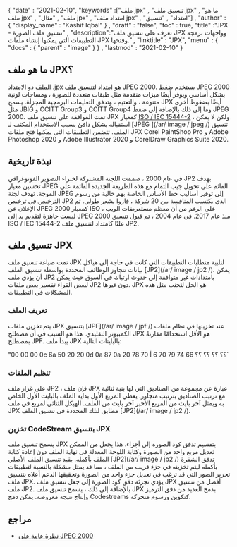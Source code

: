 {
  "date" : "2021-02-10",
  "keywords" :["ملف jpx" , "تنسيق ملف jpx" , "ما هو ملف jpx" , "ملف" , "مثال jpx" , "امتداد ملف jpx" , "امتداد" , "تنسيق"] ,
  "author" : {
    "display_name" : "Kashif Iqbal"
} ,
  "draft" : "false",
  "toc" : true,
  "title" :"JPX - تنسيق ملف الصورة" ,
  "description":"تعرف على تنسيق ملف JPX وواجهات برمجة التطبيقات التي يمكنها إنشاء ملفات JPX وفتحها." ,
  "linktitle" : "JPX",
  "menu" : {
    "docs" : {
      "parent" : "image"
}
} ,
  "lastmod" : "2021-02-10"
}

## ما هو ملف JPX؟ ##

الملف ذو الامتداد .jpx هو امتداد لتنسيق ملف JPEG 2000. يستخدم ضغط JPEG 2000 بشكل أساسي ويوفر أيضًا ميزات متقدمة مثل طبقات متعددة للصورة ، ومساحات لونية متنوعة ، والتعتيم ، وتدفق التعليمات البرمجية المجزأة. يسمح JPX أيضًا بضغوط أخرى مثل JBIG و CCITT Group3 و CCITT Group4 وما إلى ذلك بالإضافة إلى ضغط JPEG 2000. تمت الموافقة على تنسيق ملف JPX كمعيار [ISO / IEC 15444-2](https://www.iso.org/standard/33160.html) ، ولكن لا يمكن استقباله بشكل دافئ بسبب الاستخدام المكثف لـ [JPEG ](/ar/ image / jpeg /) تنسيق الملف. تتضمن التطبيقات التي يمكنها فتح ملفات JPX Corel PaintShop Pro و Adobe Photoshop 2020 و Adobe Illustrator 2020 و CorelDraw Graphics Suite 2020.

## نبذة تاريخية

في عام 2000 ، صممت اللجنة المشتركة لخبراء التصوير الفوتوغرافي JP2 بهدف تحسين معيار JPEG القائم على تحويل جيب التمام مع هذه الطريقة الجديدة القائمة على الموجة. تهدف لجنة JPEG إلى توفير أساليب خط الأساس الخاصة بهم خالية من رسوم الترخيص.في ترخيص JP2 الذي يكتسب المنافسة بين 20 شركة ، فازوا بشعر طولي. تم الإعلان عن JPEG 2000 كمعيار ISO ، على الرغم من أن معظم مستعرضات الويب ليست جاهزة لتقديم يد إلى JPEG 2000 منذ عام 2017. في عام 2004 ، تم قبول تنسيق ISO / IEC 15444-2 علنًا كامتداد لتنسيق ملف JP2.

## تنسيق ملف JPX

تمت صياغة تنسيق ملف JPX لتلبية متطلبات التطبيقات التي كانت في حاجة إلى هياكل بيانات تتجاوز الوظائف المحددة بواسطة تنسيق الملف [JP2](/ar/ image / jp2 /). يمكن أن يؤدي ملف JP2 بامتدادات غير متوافقة إلى حدوث ارتباك في السوق حيث يمكن لبعض القراء تفسير بعض ملفات JP2 دون غيرها. JPX هو الحل لتجنب مثل هذه المشكلات في التطبيقات.

### تعريف الملف

يتم تخزين ملفات JPX بتنسيق [JPF](/ar/ image / jpf /) عند تخزينها في نظام ملفات الكمبيوتر التقليدي. هذا هو السبب في أن مصطلح JPX هو الأقل استخدامًا مقارنةً بمصطلح JPF. يبدأ ملف JPX بالبايتات التالية:

"00 00 00 0c 6a 50 20 20 0d 0a 87 0a ؟؟ ؟؟ ؟؟ ؟؟ 66 74 79 70 6 أ 70 78 20`

### تنظيم الملفات

على غرار ملف JP2 ، فإن ملف JPX عبارة عن مجموعة من الصناديق التي لها بنية ثنائية مع ترتيب الصناديق بترتيب متجاور. يعطي المربع الأول بداية الملف بالبايت الأول الخاص به ويمثل آخر بايت من المربع الأخير آخر بايت من الملف.
الهيكل الثنائي لمربع في ملف JPX مطابق لتلك المحددة في تنسيق الملف [JP2](/ar/ image / jp2 /).

### تخزين CodeStream بتنسيق JPX

يسمح تنسيق ملف JPX بتقسيم تدفق كود الصورة إلى أجزاء. هذا يجعل من الممكن تعديل مربع واحد من الصورة وكتابة اللوحة المعدلة في نهاية الملف دون إعادة كتابة الملف بأكمله. يقيد تنسيق الملف الأصلي [JP2](/ar/ image / jp2 /) تدفق الشفرة بأكمله ليتم تخزينه في جزء قريب من الملف ، مما قد يمثل مشكلة بالنسبة لتطبيقات تحرير الصور التي قد ترغب في تعديل جزء واحد من الصورة وتحقيقها الدعم أعلاه بتنسيق ملف JPX. يؤدي تجزئة دفق كود الصورة إلى جعل تنسيق ملف JPX أفضل من تنسيق ملف JP2. بالإضافة إلى ذلك ، يسمح تنسيق ملف JPX بدمج العديد من دفق الترميز وإنتاج نتيجة معروضة. يمكن دمج Codestreams كتكوين ورسوم متحركة.

## مراجع ##

* [نظرة عامة على JPEG 2000](https://jpeg.org/jpeg2000/)

